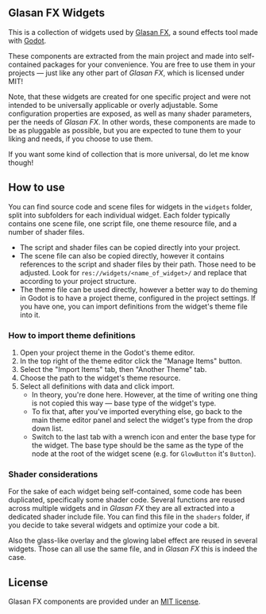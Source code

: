 ## Glasan FX Widgets

This is a collection of widgets used by [Glasan FX](https://github.com/YuriSizov/glasan-fx), a sound effects tool made with [Godot](https://godotengine.org/).

These components are extracted from the main project and made into self-contained packages for your convenience. You are free to use them in your projects — just like any other part of _Glasan FX_, which is licensed under MIT!

Note, that these widgets are created for one specific project and were not intended to be universally applicable or overly adjustable. Some configuration properties are exposed, as well as many shader parameters, per the needs of _Glasan FX_. In other words, these components are made to be as pluggable as possible, but you are expected to tune them to your liking and needs, if you choose to use them.

If you want some kind of collection that is more universal, do let me know though!

## How to use

You can find source code and scene files for widgets in the `widgets` folder, split into subfolders for each individual widget. Each folder typically contains one scene file, one script file, one theme resource file, and a number of shader files.

- The script and shader files can be copied directly into your project.
- The scene file can also be copied directly, however it contains references to the script and shader files by their path. Those need to be adjusted. Look for `res://widgets/<name_of_widget>/` and replace that according to your project structure.
- The theme file can be used directly, however a better way to do theming in Godot is to have a project theme, configured in the project settings. If you have one, you can import definitions from the widget's theme file into it.

### How to import theme definitions

1. Open your project theme in the Godot's theme editor.
2. In the top right of the theme editor click the "Manage Items" button.
3. Select the "Import Items" tab, then "Another Theme" tab.
4. Choose the path to the widget's theme resource.
5. Select all definitions with data and click import.
   - In theory, you're done here. However, at the time of writing one thing is not copied this way — base type of the widget's type.
   - To fix that, after you've imported everything else, go back to the main theme editor panel and select the widget's type from the drop down list.
   - Switch to the last tab with a wrench icon and enter the base type for the widget. The base type should be the same as the type of the node at the root of the widget scene (e.g. for `GlowButton` it's `Button`).

### Shader considerations

For the sake of each widget being self-contained, some code has been duplicated, specifically some shader code. Several functions are reused across multiple widgets and in _Glasan FX_ they are all extracted into a dedicated shader include file. You can find this file in the `shaders` folder, if you decide to take several widgets and optimize your code a bit.

Also the glass-like overlay and the glowing label effect are reused in several widgets. Those can all use the same file, and in _Glasan FX_ this is indeed the case.

## License

Glasan FX components are provided under an [MIT license](LICENSE).
